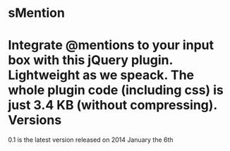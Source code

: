 sMention
========

Integrate @mentions to your input box with this jQuery plugin. Lightweight as we speack. The whole plugin code (including css) is just 3.4 KB (without compressing).
Versions
========
0.1 is the latest version released on 2014 January the 6th

